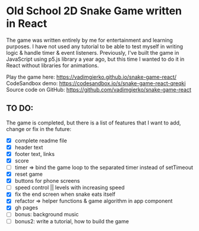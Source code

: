 # Old School 2D Snake Game written in React

The game was written entirely by me for entertainment and learning purposes. I have not used any tutorial to be able to test myself in writing logic & handle timer & event listeners. Previously, I've built the game in JavaScript using p5.js library a year ago, but this time I wanted to do it in React without libraries for animations.

Play the game here: https://vadimgierko.github.io/snake-game-react/
CodeSandbox demo: https://codesandbox.io/s/snake-game-react-qreqki
Source code on GitHub: https://github.com/vadimgierko/snake-game-react

## TO DO:

The game is completed, but there is a list of features that I want to add, change or fix in the future:

- [x] complete readme file
- [x] header text
- [x] footer text, links
- [x] score
- [ ] timer => bind the game loop to the separated timer instead of setTimeout
- [x] reset game
- [x] buttons for phone screens
- [ ] speed control || levels with increasing speed
- [x] fix the end screen when snake eats itself
- [x] refactor => helper functions & game algorithm in app component
- [x] gh pages
- [ ] bonus: background music
- [ ] bonus2: write a tutorial, how to build the game
